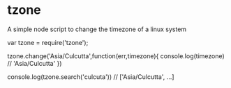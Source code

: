 tzone
=====

A simple node script to change the timezone of a linux system 

var tzone = require('tzone');

tzone.change('Asia/Culcutta',function(err,timezone){
	console.log(timezone) // 'Asia/Culcutta'
})

console.log(tzone.search('culcuta')) // ['Asia/Culcutta', ...]

